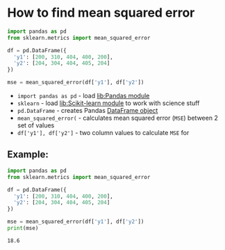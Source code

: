 # How to find mean squared error

```python
import pandas as pd
from sklearn.metrics import mean_squared_error

df = pd.DataFrame({
  'y1': [200, 310, 404, 400, 200],
  'y2': [204, 304, 404, 405, 204]
})

mse = mean_squared_error(df['y1'], df['y2'])
```

- `import pandas as pd` - load [lib:Pandas module](/python-pandas/how-to-install-pandas)
- `sklearn` - load [lib:Scikit-learn module](/python-pandas/how-to-find-mean-squared-error) to work with science stuff
- `pd.DataFrame` - creates Pandas [DataFrame object](https://pandas.pydata.org/docs/reference/api/pandas.DataFrame.html)
- `mean_squared_error(` - calculates mean squared error (`MSE`) between 2 set of values
- `df['y1'], df['y2']` - two column values to calculate `MSE` for

## Example: 
```python
import pandas as pd
from sklearn.metrics import mean_squared_error

df = pd.DataFrame({
  'y1': [200, 310, 404, 400, 200],
  'y2': [204, 304, 404, 405, 204]
})

mse = mean_squared_error(df['y1'], df['y2'])
print(mse)
```
```
18.6

```


